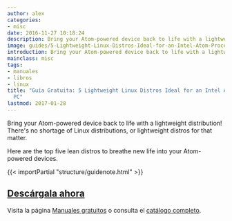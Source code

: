 ```yaml
---
author: alex
categories:
- misc
date: 2016-11-27 10:18:24
description: Bring your Atom-powered device back to life with a lightweight distribution!
image: guides/5-Lightweight-Linux-Distros-Ideal-for-an-Intel-Atom-Processor-PC-centered.jpg
introduction: Bring your Atom-powered device back to life with a lightweight distribution!
mainclass: misc
tags:
- manuales
- libros
- linux
title: "Guía Gratuita: 5 Lightweight Linux Distros Ideal for an Intel Atom Processor
  PC"
lastmod: 2017-01-28
---
```


<figure>
   <amp-img on="tap:lightbox1" role="button" tabindex="0" layout="responsive" src="/img/guides/5-Lightweight-Linux-Distros-Ideal-for-an-Intel-Atom-Processor-PC-centered.jpg" alt="Guía Gratuita: 5 Lightweight Linux Distros Ideal for an Intel Atom Processor PC" title="Guía Gratuita: 5 Lightweight Linux Distros Ideal for an Intel Atom Processor PC" width="800" height="420">
   </amp-img>
</figure>

Bring your Atom-powered device back to life with a lightweight distribution! There's no shortage of Linux distributions, or lightweight distros for that matter.

Here are the top five lean distros to breathe new life into your Atom-powered devices.

{{< importPartial "structure/guidenote.html" >}}

<div class="button-post">
  <h2><a href="http://bashyc-blogspot.tradepub.com/c/pubRD.mpl?sr=oc&_t=oc:&qf=w_make313" target="_blank">Descárgala ahora</a></h2>
</div>

Visita la página [Manuales gratuitos][1] o consulta el [catálogo completo][2].

<!--more--><!--ad-->

[1]: https://elbauldelprogramador.com/manuales-gratuitos/
[2]: http://elbauldelprogramador.tradepub.com/category/information-technology/1207/ "Catálogo completo de Guías gratuítas "
